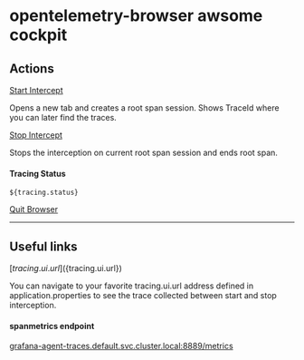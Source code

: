 # opentelemetry-browser awsome cockpit

## Actions

<a href="http://localhost:${server.port}/start" target="_blank">Start Intercept</a>

Opens a new tab and creates a root span session. Shows TraceId where you can later find the traces. 


[Stop Intercept](http://localhost:${server.port}/stop)

Stops the interception on current root span session and ends root span.

#### Tracing Status 
```text
${tracing.status}
```

[Quit Browser](http://localhost:${server.port}/quit)

---
## Useful links

[${tracing.ui.url}](${tracing.ui.url})

You can navigate to your favorite tracing.ui.url address defined in application.properties to see the trace collected between start and stop interception.

#### spanmetrics endpoint
<a href="http://grafana-agent-traces.default.svc.cluster.local:8889/metrics" target="_blank">grafana-agent-traces.default.svc.cluster.local:8889/metrics</a>




